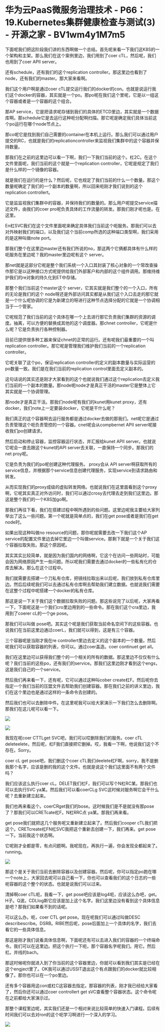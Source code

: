 # 华为云PaaS微服务治理技术 - P66：19.Kubernetes集群健康检查与测试(3) - 开源之家 - BV1wm4y1M7m5

下面呢我们把这阶段我们讲的东西啊做一个总结。首先呢来看一下我们这K8S的一个架构和主架。那么我们在这个案例里边，我们用到了coer cTL，然后呢，我们也用到了coer APII server。

还有schedule，还有我们的这个replication controller。那这里边也看到了node，还有我们的master。那大家来看啊。

我们这个用户啊是通过coer cTL提交运行我们的docker的con。也就是说运行我们这个docker的容器，其实就是一个po。那po呢在我们这个里呢，它是以一组这个容器或者是一个容器的这个组合。

那AP service，它是把请求呢存储到我们的具体的ETCD里边，其实就是一个数据库啊。那schedule它是去运行这种呃分配啊扫描。那它呢是确定我们具体当前这个po运行在哪个node节点上。

那co呢它是找到我们自己需要的container在本机上运行。那么我们可以通过用户提交的RC，也就是我们的replicationcontroller来监视我们集群中的这个容器并保持数量。

那我们在之前的这里边可以看一下啊，我们一下我们当前的这个。杠2C。在这个文件里面呢，我们当前的这个就是一个replication controller，它呢是规定了我们是什么样的一个镜像的容器。

就是我们在运行的是什么？然后呢，它也规定了我们当前的什么一个数量。那这个数量呢确定了我们的一个副本的数量啊，所以回来呃刚才我们说到的这个replication controllert。

它是监监视我们集群中的容器，并保持我们的数量的。那么用户呢提交service描述文件，由我们的coer pro呢负责具体的工作流量的转发。那我们刚才呢也是。在这里。

En杠SVC我们在这个文件里面呢来确定具体我们当前这个呃服务。那我们可以去对外映射我们的端口，以及我们这个当前comp所选的这种端口类型啊，我们采用的是这种叫做note port。

那我们整个在这里边master还有我们所说的no，那这两个它俩都具体有什么样的呃服务在里边呢？我的master里边呢有这个 server。

那net就是这部分它呢是整个我们系统一个入口其封装了核心对象的一个常改查操作那它是以这种接口方式呢提供给我们外部客户和内部的这个组件调用。那维持维护我们的re对象的持久化到ET中存储。

那整个我们当前这个master这个 server，它其实就是我们整个的一个入口，所有的无论是我们的这个 node呀还是外部访问其实都是从我们这个入口去走的那它就是一个什么呢协调的它是为新建立的呀进行这种节点选择分配的它就是一个协调相当于一个管家。

它呢规范了我们当前的这个具体在哪一个上去进行那它负责我们集群的资源的调度。抽离，可以方便的替换成其他的这个调度器。那chnet controller，它呢是什么呢？它是负责执行各种控制器。

目前已提供很多种工器来保证chnet的正常的运行。还有呢我们最重要的一个叫replication controller。那它呢是管理我们维护我们当前的一个replication controller。

它呢关联了这个po，保证replication controller的定义的副本数量与实际运营的po数量一致。我们是在我们当前的replication control里面去定义副本的。

这句话说的其实还是刚才大家看到的这个也就说我们通过这个replication去定义我们当前的一个副本的数量。那node呢node才是真正干活的master它是整体上它其实就是一个协调管理。

那node才是真正干活。那我们node呢有我们的kunet用kunet proxy，还有docker，我们note上一定要装docker，它呢是干什么呢？

我们真正的这个容器啊去运行服务都是通过docker去做的那我们。net呢它是通过负责管理这个呃负责管控的一个容器。cnet呢会从compbernet APII server呢接收我们po创建请求。

然后启动和停止容器，监控容器运行状态，并汇报给kunet APII server。也就说它呢会一直去跟这个kunet的API server去关联，一直保持一个同步。那我们的net proy呢。

它是负责为我们的po呢创建这种代理服务。 proxy会从 API server啊获取所有的service信息，并根据那个service信息创建代理服务，实现service到请求路由和转发。

从而实现我们的proxy成级的虚拟转发网络。也就说我们在这里面看到这个proxy啊，它呢其实真正对外访问时，我们可以通过crosy去代理去走到我们这里边。那这是整个我们的一个K8S加go啊。

那我们再往下看，我们在搭建过程中啊所遇到的些问题。这里边呢我主要给大家列举出了这么一些问题。第一个呢就是简单点的，我们在get pose或者是我们在get node时。

如果出现这种叫做no resource的问题，那你呢就需要去改一下我们这个AP service的配置文件里边去掉它里边一个叫做service。那剩下就是一个关于我们这个容器拉取失败。那这个原因呢。

其实其实比较简单，就是因为我们国内的网络啊，它这个在访问一些网站时，可能会因为网络原因产生一些问题。所以呢我们需要去通过docker的一些私有化的仓库去解决。那么在这个过程中。

我们就需要去搭建一个刀私有仓库，把镜线拉取出来以后呢，我们放到私有仓库里边。然后后续呢我们可以去通过私有仓库啊去帮助我们建立数据。也就说我们需要在这整个过程中呢搭建一个docker的私有仓库。

那这是说一下关于我们这个数据拉取失败的问题。那这些说完了以后呢，大家再看一下，下面呢这是一个我们cro里边用到的一些命令。那在我们这个cra里边，我用到了coerer cL的一个ge pose。

那我们可以叫做 pose吧。其实这个呢是我们获取当前命名空间下的这些容器。也说我们在当前这里边通过coerL，我们就可以得到，这是有三个容器。

三个容器呢是当刚才我在re controllert里边去定义的这个副本的一个数量。然后呢我们可以获取容器的列表，你可以。通过coer盖造。coer continuet get all。

我们在这里边可以获得我们整个的一个相关的所有的数据。那这里边不仅仅有什么呢？我们当前的这些po，还有我们的service。那我们这里边刚才看到这个engs，这是我们自己的一个service。

然后我们再来看一下，还有呢，它可以通过这种叫cober create杠F。然后呢你去指定一个我们当前的压盟文件去帮助我们创建容器。那在我们之前的讲义里边，我们在这个里边也是通过这样的一条命令去创建的。

然后我们也可以去删除中件。在这里呢我可以给大家演示一下我们怎么去删除啊。那我们在这儿呢可以看一下。

![](img/477adb2d9c9497ffea3b9e939e4ae844_1.png)

![](img/477adb2d9c9497ffea3b9e939e4ae844_2.png)

我现在呢coer CTTLget SVC吧，我们可以哎删除我们的服务。coer cTL deleteelete，然后呢，杠F我们直接把它删掉。哎，我看一下啊，他说我们这个不存在。Sorry。

coer cL get pose吧，我们删这个coer cTL我们deelete杠F啊，sorry，我不是删我那个名字，应该是删的我的这个文件。也就是说这个我们这里面不有两个文件吗？

我们应该这么执行coer cL。DELET我们杠F，我们可以写个N杠RC某。那我们也可以去执行SVC ya某。然后我们可以看coerCLg SVC这时候对服务啊它会干什么呢？去重新建立起来。

我们也再来看这个。coerCRget我们的bose。这时候我们是不是就没有那pose了？那我们可以CRETcate杠F。N杠RRC点 ya某。那我们再来看。

get pose我们就把这几个服务呢又重新建立起来了。然后我们cooper cTL我们把这个。CRETcreate杠FN杠SVC我把这个重新去创建一下，我们再来。get pose一下。当前我这个状态啊。

它呢刚才全都是零，有点问题啊。我呢现在。再执行一遍，你会发现全都起来了。running。

![](img/477adb2d9c9497ffea3b9e939e4ae844_4.png)

那这个是关于我们当前去删除容器以及创建容器。然后呢，你可以指定po跑在哪一个note上，大家回去呢可以自己看一下，你也可以查看我们的这个日志的一些呃容器的这个整个的状态。也就是说我们可以过来。

清掉啊coer cTL呃，我看一下，get pose吧应该是log4呃，应该这么办吧，get。H子。Q波。CDLlog斯它应该是加上这个名字。我们这里边没有看到这个具体信息是吧？那我们如果看不到的话呢。

可以这么办。呃，coer CTL get pose。现在呢我们可以通过叫做DESC describescribe。DSRB。RIBE然后呢，pose后面加上一个具体的名字，我们去看它的一些具体信息。

那这是刚才我们说看具体信息啊，下面呢还有可以去进入我们的容器的一个终端命令。我们可以在这里边。把这个执行一下呃，那个容器名字呢我们。用它。然后杠。并线的bach。

那这时候呢你就进入到了你当前的这个容器里边，你就可以看到我们其实是已经在这个engject里了。OK我可以通过USSIT退出这个有点跟我们的docker就比较相像了。那你也可以在一个po里边。

还有多个容器用这con或杠C这容器去指定。那容器的列表，刚才我已经给大家看了，然后你还可以通过coer controllert get sVC查看整个容器状态。这个命令呢在之前都给大家演示过。

那整个课程里边呢，其实我们还是一个相对来说比较简单的快速入门课程。后续有时间我们可以去对ron的这个呃学习啊进行一个深入的学习。



![](img/477adb2d9c9497ffea3b9e939e4ae844_6.png)